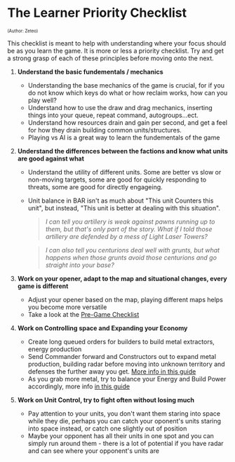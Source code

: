 
# The Learner Priority Checklist
<sup><sup>(Author: Zeteo)</sup></sup>

This checklist is meant to help with understanding where your focus should be as you learn the game. It is more or less a priority checklist. Try and get a strong grasp of each of these principles before moving onto the next.

1) **Understand the basic fundementals / mechanics**
	- Understanding the base mechanics of the game is crucial, for if you do not know which keys do what or how reclaim works, how can you play well?
	- Understand how to use the draw and drag mechanics, inserting things into your queue, repeat command, autogroups...ect.
	- Understand how resources drain and gain per second, and get a feel for how they drain building common units/structures.
	- Playing vs AI is a great way to learn the fundementals of the game

2) **Understand the differences between the factions and know what units are good against what**
	- Understand the utility of different units. Some are better vs slow or non-moving targets, some are good for quickly responding to threats, some are good for directly engageing.
	- Unit balance in BAR isn't as much about "This unit Counters this unit", but instead, "This unit is better at dealing with this situation".


		> *I can tell you artillery is weak against pawns running up to them, but that's only part of the story. What if I told those artillery are defended by a mess of Light Laser Towers?*

		> *I can also tell you centurions deal well with grunts, but what happens when those grunts avoid those centurions and go straight into your base?*

4) **Work on your opener, adapt to the map and situational changes, every game is different**
	- Adjust your opener based on the map, playing different maps helps you become more versatile
	- Take a look at the [Pre-Game Checklist](https://github.com/Zete0/Mentor-Guides/blob/main/Basics/9%20Putting%20It%20All%20Together.md#2-pre-game-checklist)

5) **Work on Controlling space and Expanding your Economy**
	- Create long queued orders for builders to build metal extractors, energy production 
	- Send Commander forward and Constructors out to expand metal production, building radar before moving into unknown territory and defenses the further away you get. [More info in this guide](https://github.com/Zete0/Mentor-Guides/blob/main/Basics/2%20Controlling%20Space.md)
	- As you grab more metal, try to balance your Energy and Build Power accordingly, more info [in this guide](https://github.com/Zete0/Mentor-Guides/blob/main/Starter/Economy%20Fundementals.md#balancing-economy-is-first-step-to-victory)

6) **Work on Unit Control, try to fight often without losing much**
	- Pay attention to your units, you don't want them staring into space while they die, perhaps you can catch your oponent's units staring into space instead, or catch one slightly out of position
	- Maybe your opponent has all their units in one spot and you can simply run around them - there is a lot of potential if you have radar and can see where your opponent's units are
